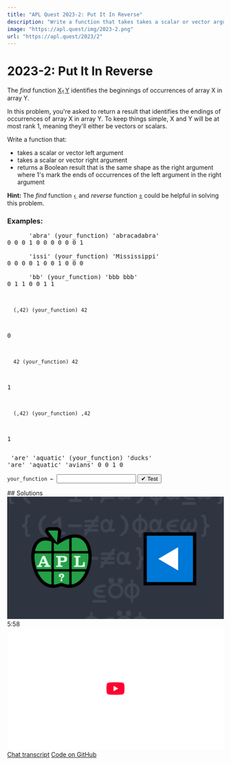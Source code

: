 ```yaml
---
title: "APL Quest 2023-2: Put It In Reverse"
description: "Write a function that takes takes a scalar or vector arguments and returns a Boolean result that is the same shape as the right argument where 1's mark the ends of occurrences of the left argument in the right argument."
image: "https://apl.quest/img/2023-2.png"
url: "https://apl.quest/2023/2"
---
```


# <span class=s>2023-</span>2: Put It In Reverse
<!-- Write a function that takes takes a scalar or vector arguments and returns a Boolean result that is the same shape as the right argument where 1's mark the ends of occurrences of the left argument in the right argument. -->
<p>The <em>find</em> function <a href="https://help.dyalog.com/latest/#Language/Primitive%20Functions/Find.htm" class="APL" target="_blank">X⍷Y</a> identifies the beginnings of occurrences of array <span class="APL">X</span> in array <span class="APL">Y</span>.</p>
<p>In this problem, you're asked to return a result that identifies the endings of occurrences of array <span class="APL">X</span> in array <span class="APL">Y</span>. To keep things simple, <span class="APL">X</span> and <span class="APL">Y</span> will be at most rank 1, meaning they'll either be vectors or scalars.</p>
<p>Write a function that:</p>
<ul>
    <li>takes a scalar or vector left argument</li>
    <li>takes a scalar or vector right argument</li>
    <li>returns a Boolean result that is the same shape as the right argument where 1's mark the ends of occurrences of the left argument in the right argument</li>
</ul>
<p><i class="fas fa-lightbulb-on"></i> <strong>Hint:</strong> The <em>find</em> function <a href="https://help.dyalog.com/latest/#Language/Primitive%20Functions/Find.htm" class="APL" target="_blank">⍷</a> and <em>reverse</em> function <a href="https://help.dyalog.com/latest/#Language/Primitive%20Functions/Reverse.htm" class="APL" target="_blank">⌽</a> could be helpful in solving this problem.</p>

### Examples:
<pre class="APL">
      'abra' (your_function) 'abracadabra'
0 0 0 1 0 0 0 0 0 0 1

      'issi' (your_function) 'Mississippi'
0 0 0 0 1 0 0 1 0 0 0

      'bb' (your_function) 'bbb bbb'
0 1 1 0 0 1 1
</pre><pre class="APL">
      (,42) (your_function) 42
0

      42 (your_function) 42
1

      (,42) (your_function) ,42
1
</pre><pre class="APL">
      'are' 'aquatic' (your_function) 'ducks' 'are' 'aquatic' 'avians' 
0 0 1 0
</pre>
<div class="pdiv">
  <code onclick="p_Input.focus()">your_function ← </code><input id="p_Input" autocomplete="off" spellcheck="false" oninput="this.parentElement.querySelector`button`.disabled=false;localStorage.setItem(window.location.pathname,this.value)" onkeypress="subm(event)">
  <button onclick="alert$.next`Testing…`;submitSolution`p`" class="md-button md-button--primary">&#x2714; Test</button>
</div>
<p id="p_Output"></p>
## Solutions
<div onclick="play(this)" title="Video on YouTube" class="yt">
<img class="md-header--shadow" alt="Video Thumbnail" src="../../img/2023-2.png">
<time>5:58</time>
<img alt="YouTube" src="../../img/yt-big.png">
</div>
<a href="https://chat.stackexchange.com/transcript/52405?m=64977516#64977516" target="_blank" class="md-button md-button--primary">Chat transcript</a>
<a href="https://github.com/abrudz/apl_quest/tree/main/2023/2.apl" target="_blank" class="md-button md-button--primary right">Code on GitHub</a>

<script>
    testCases={"a":[["'abra'","'abracadabra'"],["'issi'","'mississippi'"],["'bb'","'bbb bbb'"]],"b":[[",42",",42"],[",42","42"],["42",",42"],["42","42"],["42","⍬"],["⍬","42"],["''","⎕A[3?26]"],["⎕A[3?26]","''"],["''","''"]],"f":"(⌽⍷⍥⌽)"}
    p_Input.value=localStorage.getItem(window.location.pathname)
    play=e=>e.outerHTML=`<iframe class="md-header--shadow" src="https://www.youtube.com/embed/JnExPhse9iM?list=PLYKQVqyrAEj9wDIUyLDGtDAFTKY38BUMN&autoplay=1" title="<span class=s>2023-</span>2: Put It In Reverse (APL Quest 2023-2)" frameborder="0" allow="accelerometer; autoplay; clipboard-write; encrypted-media; gyroscope; picture-in-picture; web-share" referrerpolicy="strict-origin-when-cross-origin" allowfullscreen></iframe>`
</script>
